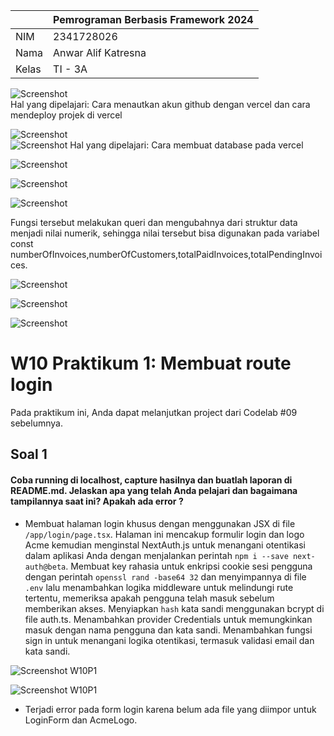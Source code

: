 |  | Pemrograman Berbasis Framework 2024 |
|--|--|
| NIM |  2341728026|
| Nama |  Anwar Alif Katresna |
| Kelas | TI - 3A 

![Screenshot](assets/s1.png)  
Hal yang dipelajari: Cara menautkan akun github dengan vercel dan cara mendeploy projek di vercel


![Screenshot](assets/s2.png)  
![Screenshot](assets/s22.png)
Hal yang dipelajari: Cara membuat database pada vercel


![Screenshot](assets/s3.png)  


![Screenshot](assets/s4.png) 


![Screenshot](assets/s5.png) 


Fungsi tersebut melakukan queri dan mengubahnya dari struktur data menjadi nilai numerik, sehingga nilai tersebut bisa digunakan pada variabel const numberOfInvoices,numberOfCustomers,totalPaidInvoices,totalPendingInvoices.



![Screenshot](assets/s6.png) 


![Screenshot](assets/s7.png) 


![Screenshot](assets/s8.png) 


# W10 Praktikum 1: Membuat route login

Pada praktikum ini, Anda dapat melanjutkan project dari Codelab #09 sebelumnya.

## Soal 1
#### Coba running di localhost, capture hasilnya dan buatlah laporan di README.md. Jelaskan apa yang telah Anda pelajari dan bagaimana tampilannya saat ini? Apakah ada error ?

- Membuat halaman login khusus dengan menggunakan JSX di file `/app/login/page.tsx`. Halaman ini mencakup formulir login dan logo Acme kemudian menginstal NextAuth.js untuk menangani otentikasi dalam aplikasi Anda dengan menjalankan perintah `npm i --save next-auth@beta`.
Membuat key rahasia untuk enkripsi cookie sesi pengguna dengan perintah `openssl rand -base64 32` dan menyimpannya di file `.env` lalu menambahkan logika middleware untuk melindungi rute tertentu, memeriksa apakah pengguna telah masuk sebelum memberikan akses. Menyiapkan `hash` kata sandi menggunakan bcrypt di file auth.ts. Menambahkan provider Credentials untuk memungkinkan masuk dengan nama pengguna dan kata sandi. Menambahkan fungsi sign in untuk menangani logika otentikasi, termasuk validasi email dan kata sandi.

![Screenshot W10P1](assets/s8.png)

![Screenshot W10P1](assets/w10s1.png)
- Terjadi error pada form login karena belum ada file yang diimpor untuk LoginForm dan AcmeLogo.


